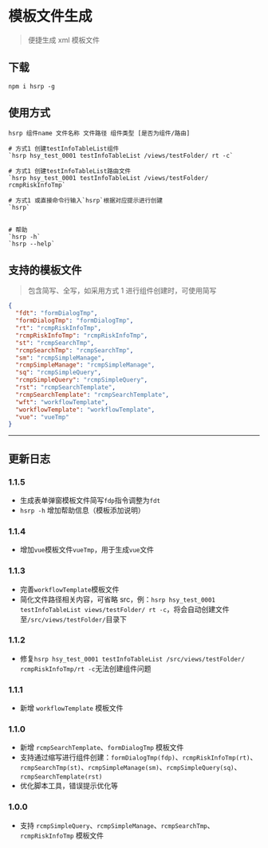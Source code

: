 # 模板文件生成

> 便捷生成 xml 模板文件

## 下载

```shell
npm i hsrp -g
```

## 使用方式

```shell
hsrp 组件name 文件名称 文件路径 组件类型 [是否为组件/路由]

# 方式1 创建testInfoTableList组件
`hsrp hsy_test_0001 testInfoTableList /views/testFolder/ rt -c`

# 方式1 创建testInfoTableList路由文件
`hsrp hsy_test_0001 testInfoTableList /views/testFolder/ rcmpRiskInfoTmp`

# 方式1 或直接命令行输入`hsrp`根据对应提示进行创建
`hsrp`


# 帮助
`hsrp -h`
`hsrp --help`

```

## 支持的模板文件

> 包含简写、全写，如采用方式 1 进行组件创建时，可使用简写

```json
{
  "fdt": "formDialogTmp",
  "formDialogTmp": "formDialogTmp",
  "rt": "rcmpRiskInfoTmp",
  "rcmpRiskInfoTmp": "rcmpRiskInfoTmp",
  "st": "rcmpSearchTmp",
  "rcmpSearchTmp": "rcmpSearchTmp",
  "sm": "rcmpSimpleManage",
  "rcmpSimpleManage": "rcmpSimpleManage",
  "sq": "rcmpSimpleQuery",
  "rcmpSimpleQuery": "rcmpSimpleQuery",
  "rst": "rcmpSearchTemplate",
  "rcmpSearchTemplate": "rcmpSearchTemplate",
  "wft": "workflowTemplate",
  "workflowTemplate": "workflowTemplate",
  "vue": "vueTmp"
}
```

---

## 更新日志

### 1.1.5

- 生成表单弹窗模板文件简写`fdp`指令调整为`fdt`
- `hsrp -h` 增加帮助信息（模板添加说明）

### 1.1.4

- 增加`vue`模板文件`vueTmp`，用于生成`vue`文件

### 1.1.3

- 完善`workflowTemplate`模板文件
- 简化文件路径相关内容，可省略 src，例：`hsrp hsy_test_0001 testInfoTableList views/testFolder/ rt -c`，将会自动创建文件至`/src/views/testFolder/`目录下

### 1.1.2

- 修复`hsrp hsy_test_0001 testInfoTableList /src/views/testFolder/ rcmpRiskInfoTmp/rt -c`无法创建组件问题

### 1.1.1

- 新增 `workflowTemplate` 模板文件

### 1.1.0

- 新增 `rcmpSearchTemplate`、`formDialogTmp` 模板文件
- 支持通过缩写进行组件创建：`formDialogTmp(fdp)`、`rcmpRiskInfoTmp(rt)`、`rcmpSearchTmp(st)`、`rcmpSimpleManage(sm)`、`rcmpSimpleQuery(sq)`、`rcmpSearchTemplate(rst)`
- 优化脚本工具，错误提示优化等

### 1.0.0

- 支持 `rcmpSimpleQuery`、`rcmpSimpleManage`、`rcmpSearchTmp`、`rcmpRiskInfoTmp` 模板文件
